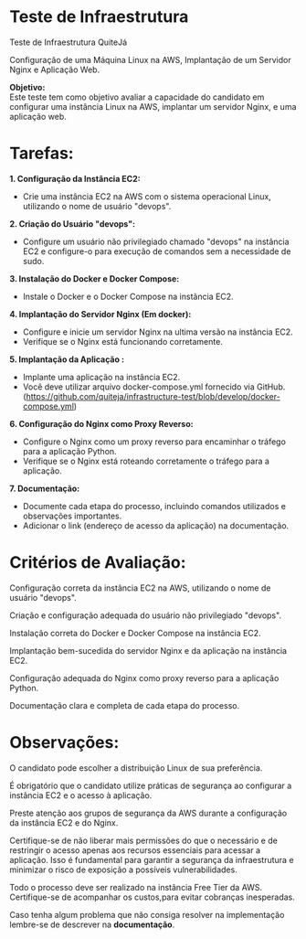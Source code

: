 # Teste de Infraestrutura
Teste de Infraestrutura QuiteJá

 Configuração de uma Máquina Linux na AWS, Implantação de um Servidor Nginx e Aplicação Web.

**Objetivo:**  
 Este teste tem como objetivo avaliar a capacidade do candidato em configurar uma instância Linux na AWS, implantar um servidor Nginx, e uma aplicação web.

# Tarefas:

 **1. Configuração da Instância EC2:**  
 - Crie uma instância EC2 na AWS com o sistema operacional Linux, utilizando o nome de usuário "devops".  

**2. Criação do Usuário "devops":**  
 - Configure um usuário não privilegiado chamado "devops" na instância EC2 e configure-o para execução de comandos sem a necessidade de sudo.

**3. Instalação do Docker e Docker Compose:**  
 - Instale o Docker e o Docker Compose na instância EC2.  

**4. Implantação do Servidor Nginx (Em docker):**  
- Configure e inicie um servidor Nginx na ultima versão na instância EC2.  
- Verifique se o Nginx está funcionando corretamente.  

**5. Implantação da Aplicação :**  
- Implante uma aplicação na instância EC2.  
- Você deve utilizar arquivo docker-compose.yml fornecido via GitHub. (https://github.com/quiteja/infrastructure-test/blob/develop/docker-compose.yml)  

**6. Configuração do Nginx como Proxy Reverso:**  
- Configure o Nginx como um proxy reverso para encaminhar o tráfego para a aplicação Python.  
- Verifique se o Nginx está roteando corretamente o tráfego para a aplicação.  

**7. Documentação:**  
- Documente cada etapa do processo, incluindo comandos utilizados e observações importantes.
- Adicionar o link (endereço de acesso da aplicação) na documentação.

# Critérios de Avaliação:

Configuração correta da instância EC2 na AWS, utilizando o nome de usuário "devops".    

Criação e configuração adequada do usuário não privilegiado "devops".    

Instalação correta do Docker e Docker Compose na instância EC2.  

Implantação bem-sucedida do servidor Nginx e da aplicação na instância EC2.   

Configuração adequada do Nginx como proxy reverso para a aplicação Python.  

Documentação clara e completa de cada etapa do processo.

# Observações:  

O candidato pode escolher a distribuição Linux de sua preferência.  

É obrigatório que o candidato utilize práticas de segurança ao configurar a instância EC2 e o acesso à aplicação.  

Preste atenção aos grupos de segurança da AWS durante a configuração da instância EC2 e do Nginx.  

Certifique-se de não liberar mais permissões do que o necessário e de restringir o acesso apenas aos recursos essenciais para acessar a aplicação. Isso é fundamental para garantir a segurança da infraestrutura e minimizar o risco de exposição a possíveis vulnerabilidades.  

Todo o processo deve ser realizado na instância Free Tier da AWS. Certifique-se de acompanhar os custos,para evitar cobranças inesperadas.  

Caso tenha algum problema que não consiga resolver na implementação lembre-se de descrever na **documentação**.
